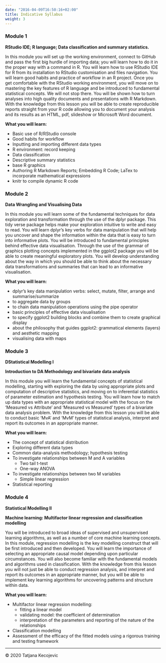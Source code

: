 ```yaml
---
date: "2016-04-09T16:50:16+02:00"
title: Indicative Syllabus
weight: 3
---
```


### Module 1
**RStudio IDE; R language; Data classification and summary statistics.**

In this module you will set up the working environment, connect to GitHub and pass the first big hurdle of importing data; you will learn how to do it in the proper way with a command in R. You will learn how to use RStudio IDE for R from its installation to RStudio customisation and files navigation. You will learn good habits and practice of workflow in an R project. Once you get comfortable with the RStudio working environment, you will move on to mastering the key features of R language and be introduced to fundamental statistical concepts. We will not stop there. You will be shown how to turn analyses into high quality documents and presentations with R Markdown. With the knowledge from this lesson you will be able to create reproducible reports straight from your R code allowing you to document your analysis and its results as an HTML, pdf, slideshow or Microsoft Word document.

**What you will learn:**

* Basic use of R/RStudio console
* Good habits for workflow
* Inputting and importing different data types
* R environment: record keeping
* Data classification
* Descriptive summary statistics
* base R graphics
* Authoring R Markdown Reports; Embedding R Code; LaTex to incorporate mathematical expressions
* knitr to compile dynamic R code

### Module 2

**Data Wrangling and Visualising Data**

In this module you will learn some of the fundamental techniques for data exploration and transformation through the use of the dplyr package. This tidy verse package helps make your exploration intuitive to write and easy to read. You will learn dplyr’s key verbs for data manipulation that will help you uncover and shape the information within the data that is easy to turn into informative plots. You will be introduced to fundamental principles behind effective data visualisation. Through the use of the grammar of graphics plotting concepts implemented in the ggplot2 package you will be able to create meaningful exploratory plots. You will develop understanding about the way in which you should be able to think about the necessary data transformations and summaries that can lead to an informative visualisation.  

**What you will learn:**

*	dplyr’s key data manipulation verbs: select, mutate, filter, arrange and summarise/summarize
* to aggregate data by groups
* to chain data manipulation operations using the pipe operator
* basic principles of effective data visualisation
* to specify ggplot2 building blocks and combine them to create graphical display
* about the philosophy that guides ggplot2: grammatical elements (layers) and aesthetic mapping
*	visualising data with maps


### Module 3

**DStatistical Modelling I**

**Introduction to DA Methodology and bivariate data analysis**

In this module you will learn the fundamental concepts of statistical modelling, starting with exploring the data by using appropriate plots and computation of descriptive statistics, and moving on to inferential statistics of parameter estimation and hypothesis testing. You will learn how to match up data types with an appropriate statistical model with the focus on the ‘Measured vs Attribute’ and ‘Measured vs Measured’ types of a bivariate data analysis problem. With the knowledge from this lesson you will be able to conduct basic ‘MvA’ and ‘MvM’ types of statistical analysis, interpret and report its outcomes in an appropriate manner.


**What you will learn:**

* The concept of statistical distribution
* Exploring different data types
* Common data-analysis methodology; hypothesis testing
* To investigate relationships between M and A variables
  - Two tail t-test
  - One-way ANOVA
* To investigate relationships between two M variables
  - Simple linear regression 
* Statistical reporting

### Module 4

**Statistical Modelling II** 

**Machine learning: Multifactor linear regression and classification modelling**

You will be introduced to broad ideas of supervised and unsupervised learning algorithms, as well as a number of core machine learning concepts. In this module, regression modelling is the key modelling construct that will be first introduced and then developed. You will learn the importance of selecting an appropriate causal model depending upon particular circumstances. You will also become familiar with the fundamental models and algorithms used in classification. With the knowledge from this lesson you will not just be able to conduct regression analysis, and interpret and report its outcomes in an appropriate manner, but you will be able to implement key learning algorithms for uncovering patterns and structure within data.  


**What you will learn:**

*	Multifactor linear regression modelling:
    - fitting a linear model
    - validating model: the coefficient of determination
    - interpretation of the parameters and reporting of the nature of the relationships
*	Classification modelling
*	Assessment of the efficacy of the fitted models using a rigorous training and testing framework


-----------------------------
© 2020 Tatjana Kecojevic
